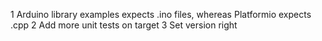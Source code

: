 1 Arduino library examples expects .ino files, whereas Platformio expects .cpp
2 Add more unit tests on target
3 Set version right
